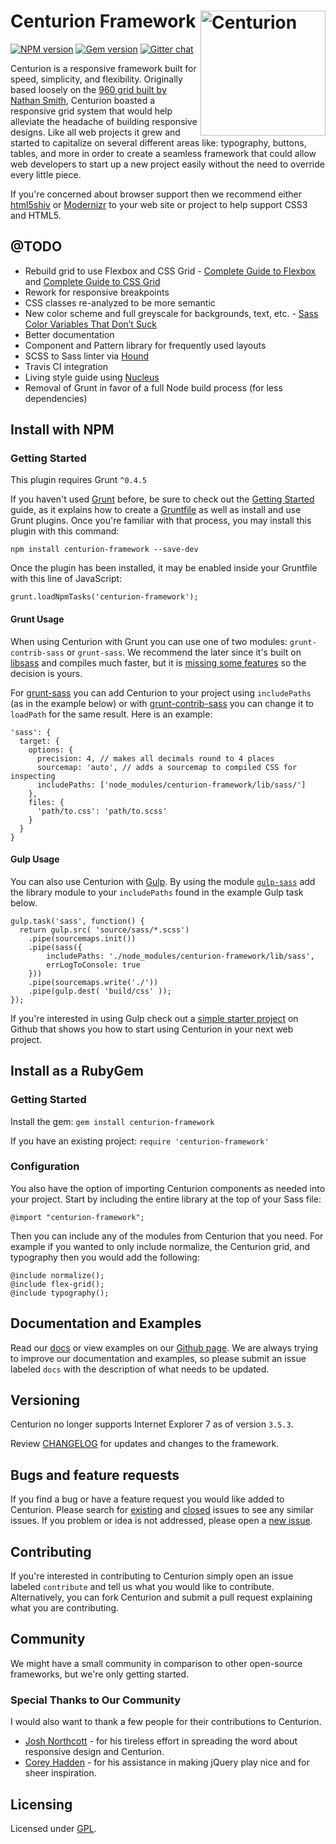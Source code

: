 # Centurion Framework[<img src="http://www.centurionframework.com/graphics/centurion_200_blue.png" alt="Centurion" width="200" align="right">][centurion]

[![NPM version][npm-img]][npm-url]
[![Gem version][ruby-img]][ruby-url]
[![Gitter chat][gitter-img]][gitter-url]

Centurion is a responsive framework built for speed, simplicity, and flexibility. Originally based loosely on the [960 grid built by Nathan Smith](http://960.gs/), Centurion boasted a responsive grid system that would help alleviate the headache of building responsive designs. Like all web projects it grew and started to capitalize on several different areas like: typography, buttons, tables, and more in order to create a seamless framework that could allow web developers to start up a new project easily without the need to override every little piece.

If you're concerned about browser support then we recommend either [html5shiv](https://code.google.com/p/html5shiv/) or [Modernizr](http://modernizr.com/) to your web site or project to help support CSS3 and HTML5.


## @TODO
- Rebuild grid to use Flexbox and CSS Grid - [Complete Guide to Flexbox](https://css-tricks.com/snippets/css/a-guide-to-flexbox/) and [Complete Guide to CSS Grid](https://css-tricks.com/snippets/css/complete-guide-grid/)
- Rework for responsive breakpoints
- CSS classes re-analyzed to be more semantic
- New color scheme and full greyscale for backgrounds, text, etc. - [Sass Color Variables That Don’t Suck](https://davidwalsh.name/sass-color-variables-dont-suck)
- Better documentation
- Component and Pattern library for frequently used layouts
- SCSS to Sass linter via [Hound](https://houndci.com/configuration#sass-lint)
- Travis CI integration
- Living style guide using [Nucleus](https://holidaypirates.github.io/nucleus/index.html)
- Removal of Grunt in favor of a full Node build process (for less dependencies)

## Install with NPM

### Getting Started

This plugin requires Grunt `^0.4.5`

If you haven't used [Grunt](http://gruntjs.com/) before, be sure to check out the [Getting Started](http://gruntjs.com/getting-started) guide, as it explains how to create a [Gruntfile](http://gruntjs.com/sample-gruntfile) as well as install and use Grunt plugins. Once you're familiar with that process, you may install this plugin with this command:

`npm install centurion-framework --save-dev`

Once the plugin has been installed, it may be enabled inside your Gruntfile with this line of JavaScript:

`grunt.loadNpmTasks('centurion-framework');`

#### Grunt Usage

When using Centurion with Grunt you can use one of two modules: `grunt-contrib-sass` or `grunt-sass`. We recommend the later since it's built on [libsass](http://libsass.org/) and compiles much faster, but it is [missing some features](http://sass-compatibility.github.io/) so the decision is yours.

For [grunt-sass](https://github.com/sindresorhus/grunt-sass) you can add Centurion to your project using `includePaths` (as in the example below) or with [grunt-contrib-sass](https://github.com/gruntjs/grunt-contrib-sass) you can change it to `loadPath` for the same result. Here is an example:

```
'sass': {
  target: {
    options: {
      precision: 4, // makes all decimals round to 4 places
      sourcemap: 'auto', // adds a sourcemap to compiled CSS for inspecting
      includePaths: ['node_modules/centurion-framework/lib/sass/']
    },
    files: {
      'path/to.css': 'path/to.scss'
    }
  }
}
```

#### Gulp Usage

You can also use Centurion with [Gulp](http://gulpjs.com/). By using the module [`gulp-sass`](https://www.npmjs.com/package/gulp-sass/) add the library module to your `includePaths` found in the example Gulp task below.

```
gulp.task('sass', function() {
  return gulp.src( 'source/sass/*.scss')
    .pipe(sourcemaps.init())
    .pipe(sass({
    	includePaths: './node_modules/centurion-framework/lib/sass',
    	errLogToConsole: true
    }))
    .pipe(sourcemaps.write('./'))
    .pipe(gulp.dest( 'build/css' ));
});
```

If you're interested in using Gulp check out a [simple starter project](https://github.com/justinhough/gulp-project-setup) on Github that shows you how to start using Centurion in your next web project.



## Install as a RubyGem

### Getting Started

Install the gem: `gem install centurion-framework`

If you have an existing project: `require 'centurion-framework'`

### Configuration

You also have the option of importing Centurion components as needed into your project. Start by including the entire library at the top of your Sass file:

`@import "centurion-framework";`

Then you can include any of the modules from Centurion that you need. For example if you wanted to only include normalize, the Centurion grid, and typography then you would add the following:

```
@include normalize();
@include flex-grid();
@include typography();
```


## Documentation and Examples

Read our [docs](DOCUMENTATION.md) or view examples on our [Github page](http://justinhough.github.io/Centurion/resources.html). We are always trying to improve our documentation and examples, so please submit an issue labeled `docs` with the description of what needs to be updated.

## Versioning

Centurion no longer supports Internet Explorer 7 as of version `3.5.3`.

Review [CHANGELOG](CHANGELOG.md) for updates and changes to the framework.

## Bugs and feature requests

If you find a bug or have a feature request you would like added to Centurion. Please search for [existing](https://github.com/justinhough/Centurion/issues?q=is%3Aopen+is%3Aissue) and [closed](https://github.com/justinhough/Centurion/issues?q=is%3Aissue+is%3Aclosed) issues to see any similar issues. If you problem or idea is not addressed, please open a [new issue](https://github.com/justinhough/Centurion/issues/new).

## Contributing

If you're interested in contributing to Centurion simply open an issue labeled `contribute` and tell us what you would like to contribute. Alternatively, you can fork Centurion and submit a pull request explaining what you are contributing.

## Community

We might have a small community in comparison to other open-source frameworks, but we're only getting started.

### Special Thanks to Our Community

I would also want to thank a few people for their contributions to Centurion.

* [Josh Northcott](https://github.com/jnorthcott22) - for his tireless effort in spreading the word about responsive design and Centurion.
* [Corey Hadden](https://github.com/craql) - for his assistance in making jQuery play nice and for sheer inspiration.

## Licensing

Licensed under [GPL][lic-url].

[centurion]: https://github.com/justinhough/Centurion
[lic-img]: https://img.shields.io/badge/license-apache%202.0-blue.svg?style=flat-square
[lic-url]: LICENSE.md
[gitter-img]: https://badges.gitter.im/centurion-framework/Lobby.svg
[gitter-url]: https://gitter.im/centurion-framework/Lobby?utm_source=badge&utm_medium=badge&utm_campaign=pr-badge&utm_content=badge
[npm-img]: https://badge.fury.io/js/centurion-framework.svg
[npm-url]: http://badge.fury.io/js/centurion-framework
[ruby-img]: https://badge.fury.io/rb/centurion-framework.svg
[ruby-url]: http://badge.fury.io/rb/centurion-framework
